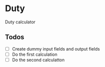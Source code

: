 # Duty

Duty calculator

## Todos

- [ ] Create dummy input fields and output fields
- [ ] Do the first calculation 
- [ ] Do the second calculatton